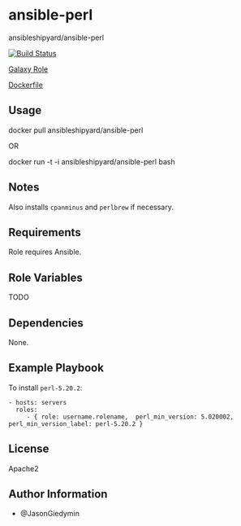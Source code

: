 ansible-perl
================

ansibleshipyard/ansible-perl

[![Build Status](https://travis-ci.org/AnsibleShipyard/ansible-perl.svg?branch=master)](https://travis-ci.org/AnsibleShipyard/ansible-perl)

[Galaxy Role](https://galaxy.ansible.com/list#/roles/????)

[Dockerfile](https://registry.hub.docker.com/u/ansibleshipyard/ansible-perl/)


Usage
-----

docker pull ansibleshipyard/ansible-perl

OR

docker run -t -i ansibleshipyard/ansible-perl bash


Notes
-----

Also installs `cpanminus` and `perlbrew` if necessary.


Requirements
------------

Role requires Ansible.


Role Variables
--------------

TODO


Dependencies
------------

None.


Example Playbook
----------------

To install `perl-5.20.2`:

    - hosts: servers
      roles:
         - { role: username.rolename,  perl_min_version: 5.020002, perl_min_version_label: perl-5.20.2 }


License
-------

Apache2


Author Information
------------------

- @JasonGiedymin
